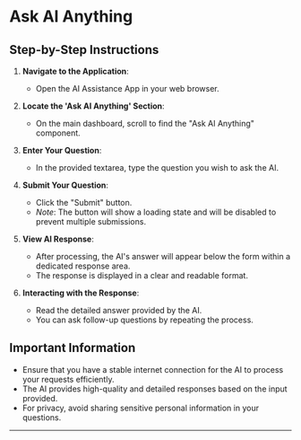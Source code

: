 # Ask AI Anything

## Step-by-Step Instructions

1. **Navigate to the Application**:
   - Open the AI Assistance App in your web browser.

2. **Locate the 'Ask AI Anything' Section**:
   - On the main dashboard, scroll to find the "Ask AI Anything" component.

3. **Enter Your Question**:
   - In the provided textarea, type the question you wish to ask the AI.

4. **Submit Your Question**:
   - Click the "Submit" button.
   - *Note*: The button will show a loading state and will be disabled to prevent multiple submissions.

5. **View AI Response**:
   - After processing, the AI's answer will appear below the form within a dedicated response area.
   - The response is displayed in a clear and readable format.

6. **Interacting with the Response**:
   - Read the detailed answer provided by the AI.
   - You can ask follow-up questions by repeating the process.

## Important Information
- Ensure that you have a stable internet connection for the AI to process your requests efficiently.
- The AI provides high-quality and detailed responses based on the input provided.
- For privacy, avoid sharing sensitive personal information in your questions.

---